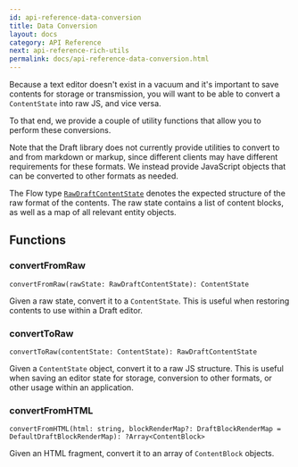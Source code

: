 ```yaml
---
id: api-reference-data-conversion
title: Data Conversion
layout: docs
category: API Reference
next: api-reference-rich-utils
permalink: docs/api-reference-data-conversion.html
---
```


Because a text editor doesn't exist in a vacuum and it's important to save
contents for storage or transmission, you will want to be able to
convert a `ContentState` into raw JS, and vice versa.

To that end, we provide a couple of utility functions that allow you to perform
these conversions.

Note that the Draft library does not currently provide utilities to convert to
and from markdown or markup, since different clients may have different requirements
for these formats. We instead provide JavaScript objects that can be converted
to other formats as needed.

The Flow type [`RawDraftContentState`](https://github.com/facebook/draft-js/blob/master/src/model/encoding/RawDraftContentState.js)
denotes the expected structure of the raw format of the contents. The raw state
contains a list of content blocks, as well as a map of all relevant entity
objects.

## Functions

### convertFromRaw

```
convertFromRaw(rawState: RawDraftContentState): ContentState
```

Given a raw state, convert it to a `ContentState`. This is useful when
restoring contents to use within a Draft editor.

### convertToRaw

```
convertToRaw(contentState: ContentState): RawDraftContentState
```

Given a `ContentState` object, convert it to a raw JS structure. This is useful
when saving an editor state for storage, conversion to other formats, or
other usage within an application.


### convertFromHTML

```
convertFromHTML(html: string, blockRenderMap?: DraftBlockRenderMap = DefaultDraftBlockRenderMap): ?Array<ContentBlock>
```

Given an HTML fragment, convert it to an array of `ContentBlock` objects.
